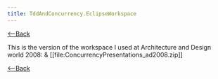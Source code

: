 ```yaml
---
title: TddAndConcurrency.EclipseWorkspace
---
```

[<--Back](TddAndConcurrency)

This is the version of the workspace I used at Architecture and Design world 2008:
& [[file:ConcurrencyPresentations_ad2008.zip]]

[<--Back](TddAndConcurrency)
